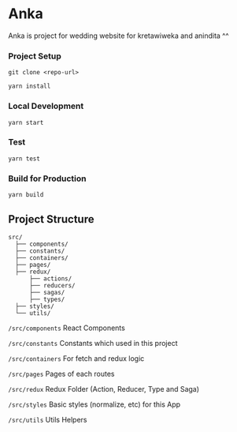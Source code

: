 # Anka

Anka is project for wedding website for kretawiweka and anindita ^^

### Project Setup

```
git clone <repo-url>

yarn install
```

### Local Development

```
yarn start
```

### Test

```
yarn test
```

### Build for Production

```
yarn build
```

## Project Structure

```
src/
  ├── components/
  ├── constants/
  ├── containers/
  ├── pages/
  ├── redux/
      ├── actions/
      ├── reducers/
      ├── sagas/
      ├── types/
  ├── styles/
  └── utils/
```

`/src/components` React Components

`/src/constants` Constants which used in this project

`/src/containers` For fetch and redux logic

`/src/pages` Pages of each routes

`/src/redux` Redux Folder (Action, Reducer, Type and Saga)

`/src/styles` Basic styles (normalize, etc) for this App

`/src/utils` Utils Helpers
